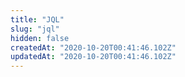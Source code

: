 ```yaml
---
title: "JQL"
slug: "jql"
hidden: false
createdAt: "2020-10-20T00:41:46.102Z"
updatedAt: "2020-10-20T00:41:46.102Z"
---
```

